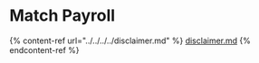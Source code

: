 # Match Payroll

{% content-ref url="../../../../disclaimer.md" %}
[disclaimer.md](../../../../disclaimer.md)
{% endcontent-ref %}

